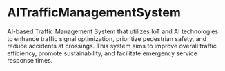 # AITrafficManagementSystem
AI-based Traffic Management System that utilizes IoT and AI technologies to enhance traffic signal optimization, prioritize pedestrian safety, and reduce accidents at crossings. This system aims to improve overall traffic efficiency, promote sustainability, and facilitate emergency service response times.
